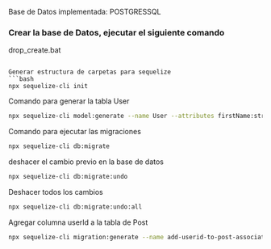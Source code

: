 Base de Datos implementada: POSTGRESSQL

### Crear la base de Datos, ejecutar el siguiente comando

drop_create.bat
```

Generar estructura de carpetas para sequelize
```bash
npx sequelize-cli init
```
Comando para generar la tabla User
```bash
npx sequelize-cli model:generate --name User --attributes firstName:string,lastName:string,email:string,password:string,role:string,state:boolean,img:string
```

Comando para ejecutar las migraciones
```bash
npx sequelize-cli db:migrate
```
deshacer el cambio previo en la base de datos
```bash
npx sequelize-cli db:migrate:undo
```
Deshacer todos los cambios
```bash
npx sequelize-cli db:migrate:undo:all
```

Agregar columna userId a la tabla de Post
```bash
npx sequelize-cli migration:generate --name add-userid-to-post-associations
```
